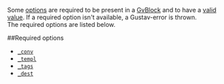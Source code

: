 Some [options](GvBlock-options) are required to be present in a [GvBlock](GvBlock) and to have a [valid value](GvBlock-option-processing). If a required option isn't available, a Gustav-error is thrown.  
The required options are listed below.



##Required options

+   [`_conv`](Gustav-core-options#_conv)
+   [`_templ`](Gustav-core-options#_templ)
+   [`_tags`](Gustav-core-options#_tags)
+   [`_dest`](Gustav-core-options#_dest)